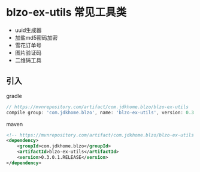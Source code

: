 # blzo-ex-utils 常见工具类

- uuid生成器
- 加盐md5密码加密
- 雪花订单号
- 图片验证码
- 二维码工具

## 引入

gradle
```groovy
// https://mvnrepository.com/artifact/com.jdkhome.blzo/blzo-ex-utils
compile group: 'com.jdkhome.blzo', name: 'blzo-ex-utils', version: 0.3.0.1.RELEASE
```

maven
```xml
<!-- https://mvnrepository.com/artifact/com.jdkhome.blzo/blzo-ex-utils -->
<dependency>
    <groupId>com.jdkhome.blzo</groupId>
    <artifactId>blzo-ex-utils</artifactId>
    <version>0.3.0.1.RELEASE</version>
</dependency>
```